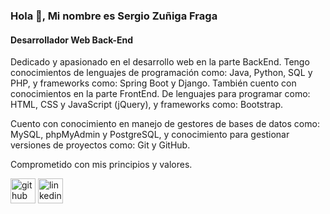 ### Hola 👋, Mi nombre es Sergio Zuñiga Fraga
#### Desarrollador Web Back-End
Dedicado y apasionado en el desarrollo web en la parte BackEnd. Tengo conocimientos de lenguajes de programación como: Java, Python, SQL y PHP, y frameworks como: Spring Boot y Django. También cuento con conocimientos en la parte FrontEnd. De lenguajes para programar como: HTML, CSS y JavaScript (jQuery), y frameworks como: Bootstrap.

Cuento con conocimiento en manejo de gestores de bases de datos como: MySQL, phpMyAdmin y PostgreSQL, y conocimiento para gestionar versiones de proyectos como: Git y GitHub.

Comprometido con mis principios y valores.



[<img src='https://cdn.jsdelivr.net/npm/simple-icons@3.0.1/icons/github.svg' alt='github' height='40'>](https://github.com/SergioZF09)  [<img src='https://cdn.jsdelivr.net/npm/simple-icons@3.0.1/icons/linkedin.svg' alt='linkedin' height='40'>](https://www.linkedin.com/in/https://www.linkedin.com/in/sergio-zuniga-fraga//)  
